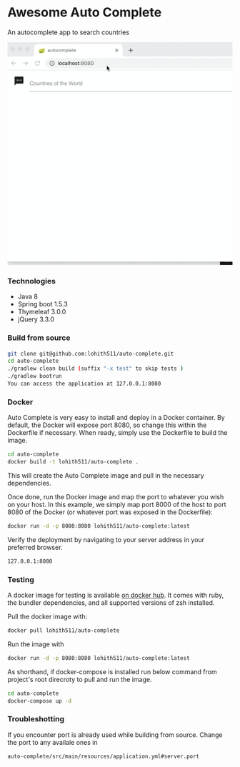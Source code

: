 # Awesome Auto Complete
An autocomplete app to search countries

![Auto-complete](https://github.com/lohith511/auto-complete/blob/master/gifs/AutoComplete.gif)

###  Technologies
- Java 8
- Spring boot 1.5.3
- Thymeleaf 3.0.0
- jQuery 3.3.0

### Build from source
```sh
git clone git@github.com:lohith511/auto-complete.git
cd auto-complete
./gradlew clean build (suffix "-x test" to skip tests )
./gradlew bootrun
You can access the application at 127.0.0.1:8080
```

### Docker
Auto Complete is very easy to install and deploy in a Docker container.
By default, the Docker will expose port 8080, so change this within the Dockerfile if necessary. When ready, simply use the Dockerfile to build the image.

```sh
cd auto-complete
docker build -t lohith511/auto-complete .
```
This will create the Auto Complete image and pull in the necessary dependencies.

Once done, run the Docker image and map the port to whatever you wish on your host. In this example, we simply map port 8000 of the host to port 8080 of the Docker (or whatever port was exposed in the Dockerfile):

```sh
docker run -d -p 8080:8080 lohith511/auto-complete:latest
```

Verify the deployment by navigating to your server address in your preferred browser.

```sh
127.0.0.1:8080
```
### Testing

A docker image for testing is available [on docker hub](https://hub.docker.com/r/lohith511/auto-complete). It comes with ruby, the bundler dependencies, and all supported versions of zsh installed.

Pull the docker image with:
```sh
docker pull lohith511/auto-complete
```
Run the image with
```sh
docker run -d -p 8080:8080 lohith511/auto-complete:latest
```

As shorthand, if docker-compose is installed run below command from project's root direcroty to pull and run the image.
```sh
cd auto-complete
docker-compose up -d
```

### Troubleshotting
If you encounter port is already used while building from source. Change the port to any availale ones in
```sh
auto-complete/src/main/resources/application.yml#server.port
```


